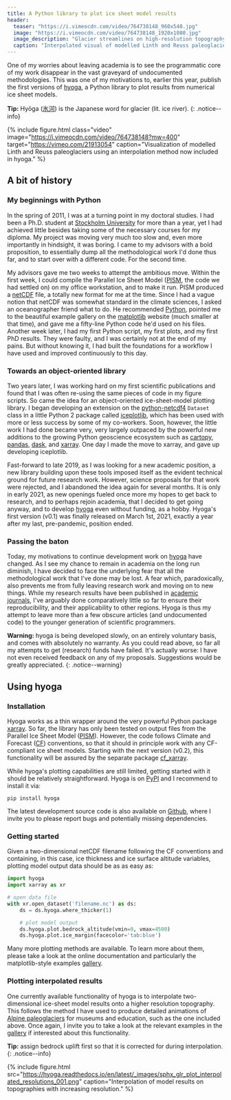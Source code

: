 ```yaml
---
title: A Python library to plot ice sheet model results
header:
  teaser: "https://i.vimeocdn.com/video/764738148_960x540.jpg"
  image: "https://i.vimeocdn.com/video/764738148_1920x1080.jpg"
  image_description: "Glacier streamlines on high-resolution topography."
  caption: "Interpolated visual of modelled Linth and Reuss paleoglaciers."
---
```


One of my worries about leaving academia is to see the programmatic core of my
work disappear in the vast graveyard of undocumented methodologies. This was
one of my motivations to, earlier this year, publish the first versions of
[hyoga], a Python library to plot results from numerical ice sheet models.

**Tip:** Hyōga ([氷河]) is the Japanese word for glacier (lit. ice river).
{: .notice--info}

[hyoga]: https://hyoga.readthedocs.io
[氷河]: https://jisho.org/word/氷河

{% include figure.html class="video"
  image="https://i.vimeocdn.com/video/764738148?mw=400"
  target="https://vimeo.com/21913054"
  caption="Visualization of modelled Linth and Reuss paleoglaciers using an
           interpolation method now included in hyoga." %}


## A bit of history

### My beginnings with Python

In the spring of 2011, I was at a turning point in my doctoral studies. I had
been a Ph.D. student at [Stockholm University][SU] for more than a year, yet I
had achieved little besides taking some of the necessary courses for my
diploma. My project was moving very much too slow and, even more importantly in
hindsight, it was boring. I came to my advisors with a bold proposition, to
essentially dump all the methodological work I'd done thus far, and to start
over with a different code. For the second time.

[SU]: https://www.natgeo.su.se

My advisors gave me two weeks to attempt the ambitious move. Within the first
week, I could compile the Parallel Ice Sheet Model ([PISM], the code we had
settled on) on my office workstation, and to make it run. PISM produced a
[netCDF] file, a totally new format for me at the time. Since I had a vague
notion that netCDF was somewhat standard in the climate sciences, I asked an
oceanographer friend what to do. He recommended [Python], pointed me to the
beautiful example gallery on the [matplotlib] website (much smaller at that
time), and gave me a fifty-line Python code he'd used on his files. Another
week later, I had my first Python script, my first plots, and my first PhD
results. They were faulty, and I was certainly not at the end of my pains. But
without knowing it, I had built the foundations for a workflow I have used and
improved continuously to this day.

[PISM]: https://pism-docs.org
[netCDF]: https://www.unidata.ucar.edu/software/netcdf/
[Python]: https://www.python.org
[matplotlib]: https://www.matplotlib.org


### Towards an object-oriented library

Two years later, I was working hard on my first scientific publications and
found that I was often re-using the same pieces of code in my figure scripts.
So came the idea for an object-oriented ice-sheet-model plotting library. I
began developing an extension on the [python-netcdf4] `Dataset` class in a
little Python 2 package called [iceplotlib], which has been used with more or
less success by some of my co-workers. Soon, however, the little work I had
done became very, very largely outpaced by the powerful new additions to the
growing Python geoscience ecosystem such as [cartopy], [pandas], [dask], and
[xarray]. One day I made the move to xarray, and gave up developing iceplotlib.

[python-netcdf4]: https://unidata.github.io/netcdf4-python/
[iceplotlib]: https://github.com/juseg/iceplotlib
[cartopy]: https://scitools.org.uk/cartopy/
[pandas]: https://pandas.pydata.org
[dask]: https://docs.dask.org
[xarray]: https://xarray.pydata.org

Fast-forward to late 2019, as I was looking for a new academic position, a
new library building upon these tools imposed itself as the evident technical
ground for future research work. However, science proposals for that work were
rejected, and I abandoned the idea again for several months. It is only in
early 2021, as new openings fueled once more my hopes to get back to research,
and to perhaps rejoin academia, that I decided to get going anyway, and to
develop [hyoga] even without funding, as a hobby. Hyoga's first version (v0.1)
was finally released on March 1st, 2021, exactly a year after my last,
pre-pandemic, position ended.

### Passing the baton

Today, my motivations to continue development work on [hyoga] have changed. As
I see my chance to remain in academia on the long run diminish, I have decided
to face the underlying fear that all the methodological work that I've done may
be lost. A fear which, paradoxically, also prevents me from fully leaving
research work and moving on to new things. While my research results have been
published in [academic journals](/research-papers/), I've arguably done
comparatively little so far to ensure their reproducibility, and their
applicability to other regions. Hyoga is thus my attempt to leave more than a
few obscure articles (and undocumented code) to the younger generation of
scientific programmers.

**Warning:**
hyoga is being developed slowly, on an entirely voluntary basis, and comes with
absolutely no warranty. As you could read above, so far all my attempts to get
(research) funds have failed. It's actually worse: I have not even received
feedback on any of my proposals. Suggestions would be greatly appreciated.
{: .notice--warning}


## Using hyoga

### Installation

Hyoga works as a thin wrapper around the very powerful Python package [xarray].
So far, the library has only been tested on output files from the Parallel Ice
Sheet Model ([PISM]). However, the code follows Climate and Forecast ([CF])
conventions, so that it should in principle work with any CF-compliant ice
sheet models. Starting with the next version (v0.2), this functionality will be
assured by the separate package [cf_xarray].

[CF]: http://cfconventions.org
[cf_xarray]: https://cf-xarray.readthedocs.io

While hyoga's plotting capabilities are still limited, getting started with it
should be relatively straightforward. Hyoga is on [PyPI] and I recommend
to install it via:

[PyPI]: https://pypi.org/project/hyoga/

```
pip install hyoga
```

The latest development source code is also available on [Github], where I
invite you to please report bugs and potentially missing dependencies.

[Github]: https://github.com/juseg/hyoga

### Getting started

Given a two-dimensional netCDF filename following the CF conventions and
containing, in this case, ice thickness and ice surface altitude variables,
plotting model output data should be as as easy as:

```python
import hyoga
import xarray as xr

# open data file
with xr.open_dataset('filename.nc') as ds:
    ds = ds.hyoga.where_thicker(1)

    # plot model output
    ds.hyoga.plot.bedrock_altitude(vmin=0, vmax=4500)
    ds.hyoga.plot.ice_margin(facecolor='tab:blue')
```

Many more plotting methods are available. To learn more about them, please take
a look at the online documentation and particularly the matplotlib-style
examples [gallery].

[gallery]: https://hyoga.readthedocs.io/en/latest/examples/index.html

### Plotting interpolated results

One currently available functionality of hyoga is to interpolate
two-dimensional ice-sheet model results onto a higher resolution topography.
This follows the method I have used to produce detailed animations of
[Alpine paleoglaciers](/alpine-ice-sheet/) for museums and education, such as
the one included above. Once again, I invite you to take a look at the
relevant examples in the [gallery] if interested about this functionality.

**Tip:**
assign bedrock uplift first so that it is corrected for during interpolation.
{: .notice--info}

{% include figure.html
   src="https://hyoga.readthedocs.io/en/latest/_images/sphx_glr_plot_interpolated_resolutions_001.png"
   caption="Interpolation of model results on topographies with increasing resolution." %}
